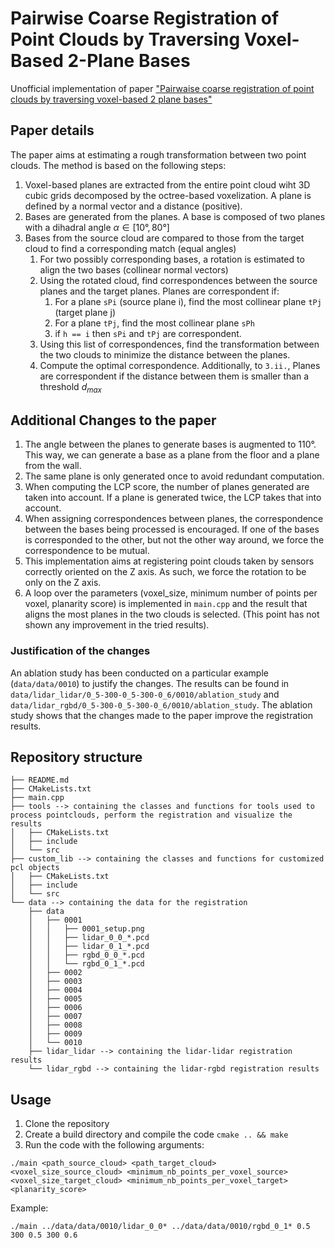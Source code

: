 # Pairwise Coarse Registration of Point Clouds by Traversing Voxel-Based 2-Plane Bases

Unofficial implementation of paper ["Pairwaise coarse registration of point clouds by traversing voxel-based 2 plane
bases"](https://www.tandfonline.com/doi/epdf/10.1080/01431161.2022.2130725?needAccess=true&role=button)

## Paper details

The paper aims at estimating a rough transformation between two point clouds. The method is based on the following
steps:

1. Voxel-based planes are extracted from the entire point cloud wiht 3D cubic grids decomposed by the octree-based
   voxelization. A plane is defined by a normal vector and a distance (positive).
2. Bases are generated from the planes. A base is composed of two planes with a dihadral angle $`\alpha \in [10°, 80°]`$
3. Bases from the source cloud are compared to those from the target cloud to find a corresponding match (equal angles)
    1. For two possibly corresponding bases, a rotation is estimated to align the two bases (collinear normal vectors)
    2. Using the rotated cloud, find correspondences between the source planes and the target planes. Planes are
       correspondent if:
        1. For a plane `sPi` (source plane i), find the most collinear plane `tPj` (target plane j)
        2. For a plane `tPj`, find the most collinear plane `sPh`
        3. if `h == i` then `sPi` and `tPj` are correspondent.
    3. Using this list of correspondences, find the transformation between the two clouds to minimize the distance
       between the planes.
    4. Compute the optimal correspondence. Additionally, to `3.ii.`, Planes are correspondent if the distance between
       them is smaller than a threshold $`d_{max}`$

## Additional Changes to the paper

1. The angle between the planes to generate bases is augmented to 110°. This way, we can generate a base as a plane from
   the floor and a plane from the wall.
2. The same plane is only generated once to avoid redundant computation.
3. When computing the LCP score, the number of planes generated are taken into account. If a plane is generated twice,
   the LCP takes that into account.
4. When assigning correspondences between planes, the correspondence between the bases being processed is encouraged. If
   one of the bases is corresponded to the other, but not the other way around, we force the correspondence to be
   mutual.
5. This implementation aims at registering point clouds taken by sensors correctly oriented on the Z axis. As such, we
   force the rotation to be only on the Z axis.
6. A loop over the parameters (voxel_size, minimum number of points per voxel, planarity score) is implemented
   in `main.cpp` and the result that aligns the most planes in the two clouds is selected. (This point has not shown any
   improvement in the tried results).

### Justification of the changes

An ablation study has been conducted on a particular example (`data/data/0010`) to justify the changes. The results can
be found in `data/lidar_lidar/0_5-300-0_5-300-0_6/0010/ablation_study`
and `data/lidar_rgbd/0_5-300-0_5-300-0_6/0010/ablation_study`. The ablation study shows that the changes made to the
paper improve the registration results.

## Repository structure

```
├── README.md
├── CMakeLists.txt
├── main.cpp
├── tools --> containing the classes and functions for tools used to process pointclouds, perform the registration and visualize the results
│   ├── CMakeLists.txt
│   ├── include
│   └── src
├── custom_lib --> containing the classes and functions for customized pcl objects
│   ├── CMakeLists.txt
│   ├── include
│   └── src
└── data --> containing the data for the registration
    ├── data
    │   ├── 0001
    │   │   ├── 0001_setup.png
    │   │   ├── lidar_0_0_*.pcd
    │   │   ├── lidar_0_1_*.pcd
    │   │   ├── rgbd_0_0_*.pcd
    │   │   └── rgbd_0_1_*.pcd
    │   ├── 0002
    │   ├── 0003
    │   ├── 0004
    │   ├── 0005
    │   ├── 0006
    │   ├── 0007
    │   ├── 0008
    │   ├── 0009
    │   └── 0010
    ├── lidar_lidar --> containing the lidar-lidar registration results
    └── lidar_rgbd --> containing the lidar-rgbd registration results
```

## Usage

1. Clone the repository
2. Create a build directory and compile the code `cmake .. && make`
3. Run the code with the following arguments:

```
./main <path_source_cloud> <path_target_cloud> <voxel_size_source_cloud> <minimum_nb_points_per_voxel_source> <voxel_size_target_cloud> <minimum_nb_points_per_voxel_target> <planarity_score>
```

Example:

```
./main ../data/data/0010/lidar_0_0* ../data/data/0010/rgbd_0_1* 0.5 300 0.5 300 0.6
```